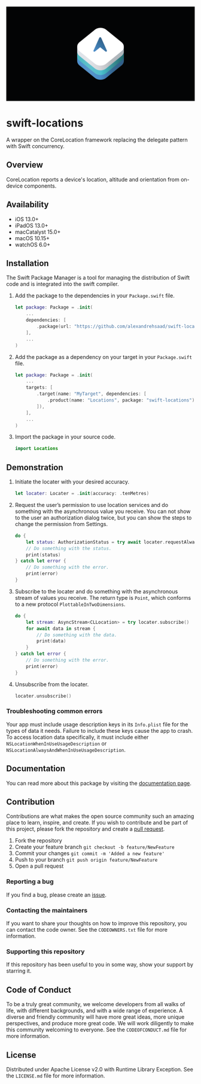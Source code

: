 ![](Assets/GitHubBanner.png)

# swift-locations

A wrapper on the CoreLocation framework replacing the delegate pattern with Swift concurrency.

## Overview

CoreLocation reports a device's location, altitude and orientation from on-device components.

## Availability

- iOS 13.0+
- iPadOS 13.0+
- macCatalyst 15.0+
- macOS 10.15+
- watchOS 6.0+

## Installation

The Swift Package Manager is a tool for managing the distribution of Swift code and is integrated into the swift compiler.

1. Add the package to the dependencies in your `Package.swift` file.

    ```swift
    let package: Package = .init(
        ...
        dependencies: [
            .package(url: "https://github.com/alexandrehsaad/swift-locations.git", branch: "main")
        ],
        ...
    )
    ```

2. Add the package as a dependency on your target in your `Package.swift` file.

    ```swift
    let package: Package = .init(
        ...
        targets: [
            .target(name: "MyTarget", dependencies: [
                .product(name: "Locations", package: "swift-locations")
            ]),
        ],
        ...
    )
    ```

3. Import the package in your source code.

    ```swift
    import Locations
    ```

## Demonstration

1. Initiate the locater with your desired accuracy.

    ```swift
    let locater: Locater = .init(accuracy: .tenMetres)
    ```

2. Request the user’s permission to use location services and do something with the asynchronous value you receive. You can not show to the user an authorization dialog twice, but you can show the steps to change the permission from Settings.

    ```swift
    do {
        let status: AuthorizationStatus = try await locater.requestAlwaysAuthorization()
		// Do something with the status.
        print(status)
    } catch let error {
        // Do something with the error.
        print(error)
    }
    ```

3. Subscribe to the locater and do something with the asynchronous stream of values you receive. The return type is `Point`, which conforms to a new protocol `PlottableInTwoDimensions`.

    ```swift
    do {
        let stream: AsyncStream<CLLocation> = try locater.subscribe()
        for await data in stream {
            // Do something with the data.
            print(data)
        }
    } catch let error {
        // Do something with the error.
        print(error)
    }
    ```

4. Unsubscribe from the locater.

    ```swift
    locater.unsubscribe()
    ```

### Troubleshooting common errors

Your app must include usage description keys in its `Info.plist` file for the types of data it needs. Failure to include these keys cause the app to crash. To access location data specifically, it must include either `NSLocationWhenInUseUsageDescription` or `NSLocationAlwaysAndWhenInUseUsageDescription`.

## Documentation

You can read more about this package by visiting the [documentation page].

## Contribution

Contributions are what makes the open source community such an amazing place to learn, inspire, and create. If you wish to contribute and be part of this project, please fork the repository and create a [pull request].

1. Fork the repository
2. Create your feature branch `git checkout -b feature/NewFeature`
3. Commit your changes `git commit -m 'Added a new feature'`
4. Push to your branch `git push origin feature/NewFeature`
5. Open a pull request

### Reporting a bug

If you find a bug, please create an [issue].

### Contacting the maintainers

If you want to share your thoughts on how to improve this repository, you can contact the code owner. See the `CODEOWNERS.txt` file for more information.

### Supporting this repository

If this repository has been useful to you in some way, show your support by starring it.

## Code of Conduct

To be a truly great community, we welcome developers from all walks of life, with different backgrounds, and with a wide range of experience. A diverse and friendly community will have more great ideas, more unique perspectives, and produce more great code. We will work diligently to make this community welcoming to everyone. See the `CODEOFCONDUCT.md` file for more information.

## License

Distributed under Apache License v2.0 with Runtime Library Exception. See the `LICENSE.md` file for more information.

[documentation page]: https://alexandrehsaad.github.io/swift-locations/documentation/locations
[pull request]: https://github.com/alexandrehsaad/swift-locations/pulls
[issue]: https://github.com/alexandrehsaad/swift-locations/issues
